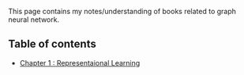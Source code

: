 This page contains my notes/understanding of books related to graph neural network.

## Table of contents

* [Chapter 1 : Representaional Learning](representational-learning.md)
